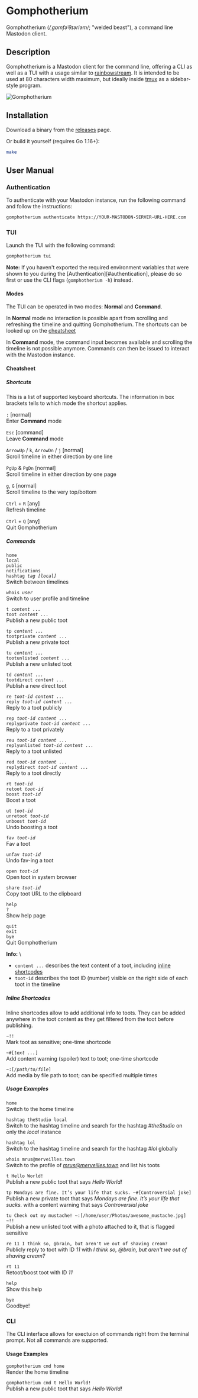 # Gomphotherium

Gomphotherium (*/ˌɡɒmfəˈθɪəriəm/*; "welded beast"), a command line Mastodon 
client.


## Description

Gomphotherium is a Mastodon client for the command line, offering a CLI as well
as a TUI with a usage similar to [rainbowstream](rainbowstream). It is intended
to be used at 80 characters width maximum, but ideally inside [tmux][tmux] as
a sidebar-style program.

![Gomphotherium](gomphotherium.jpg)

[rainbowstream]: https://github.com/orakaro/rainbowstream
[tmux]: https://github.com/tmux/tmux


## Installation

Download a binary from the [releases][releases] page.

Or build it yourself (requires Go 1.16+):

```bash
make
```

[releases]: https://github.com/mrusme/gomphotherium/releases


## User Manual


### Authentication

To authenticate with your Mastodon instance, run the following command and
follow the instructions:

```sh
gomphotherium authenticate https://YOUR-MASTODON-SERVER-URL-HERE.com
```


### TUI

Launch the TUI with the following command:

```sh
gomphotherium tui
```

**Note:** If you haven't exported the required environment variables that were
shown to you during the [Authentication][#authentication], please do so first
or use the CLI flags (`gomphotherium -h`) instead.


#### Modes

The TUI can be operated in two modes: **Normal** and **Command**.

In **Normal** mode no interaction is possible apart from scrolling and 
refreshing the timeline and quitting Gomphotherium. The shortcuts can be looked
up on the [cheatsheet](#cheatsheet)

In **Command** mode, the command input becomes available and scrolling the
timeline is not possible anymore. Commands can then be issued to interact with
the Mastodon instance.


#### Cheatsheet


##### Shortcuts

This is a list of supported keyboard shortcuts. The information in box brackets
tells to which mode the shortcut applies.

`:` [normal] \
Enter **Command** mode

`Esc` [command] \
Leave **Command** mode

`ArrowUp` / `k`, `ArrowDn` / `j` [normal] \
Scroll timeline in either direction by one line

`PgUp` & `PgDn` [normal] \
Scroll timeline in either direction by one page

`g`, `G` [normal] \
Scroll timeline to the very top/bottom

`Ctrl` + `R` [any] \
Refresh timeline

`Ctrl` + `Q` [any] \
Quit Gomphotherium


##### Commands

`home` \
`local` \
`public` \
`notifications` \
`hashtag`*` tag [local]`* \
Switch between timelines

`whois`*` user`* \
Switch to user profile and timeline

`t`*` content ...`* \
`toot`*` content ...`* \
Publish a new public toot

`tp`*` content ...`* \
`tootprivate`*` content ...`* \
Publish a new private toot

`tu`*` content ...`* \
`tootunlisted`*` content ...`* \
Publish a new unlisted toot

`td`*` content ...`* \
`tootdirect`*` content ...`* \
Publish a new direct toot

`re`*` toot-id content ...`* \
`reply`*` toot-id content ...`* \
Reply to a toot publicly

`rep`*` toot-id content ...`* \
`replyprivate`*` toot-id content ...`* \
Reply to a toot privately

`reu`*` toot-id content ...`* \
`replyunlisted`*` toot-id content ...`* \
Reply to a toot unlisted

`red`*` toot-id content ...`* \
`replydirect`*` toot-id content ...`* \
Reply to a toot directly

`rt`*` toot-id`* \
`retoot`*` toot-id`* \
`boost`*` toot-id`* \
Boost a toot

`ut`*` toot-id`* \
`unretoot`*` toot-id`* \
`unboost`*` toot-id`* \
Undo boosting a toot

`fav`*` toot-id`* \
Fav a toot

`unfav`*` toot-id`* \
Undo fav-ing a toot

`open`*` toot-id`* \
Open toot in system browser

`share`*` toot-id`* \
Copy toot URL to the clipboard

`help` \
`?` \
Show help page

`quit` \
`exit` \
`bye` \
Quit Gomphotherium

**Info:** \
- `content ...` describes the text content of a toot, including 
  [inline shortcodes](#inline-shortcodes)
- `toot-id` describes the toot ID (number) visible on the right side of each 
  toot in the timeline

##### Inline Shortcodes

Inline shortcodes allow to add additional info to toots. They can be added
anywhere in the toot content as they get filtered from the toot before
publishing.

`~!!` \
Mark toot as sensitive; one-time shortcode

`~#[`*`text ...`*`]` \
Add content warning (spoiler) text to toot; one-time shortcode

`~:[`*`/path/to/file`*`]` \
Add media by file path to toot; can be specified multiple times


##### Usage Examples

`home` \
Switch to the home timeline

`hashtag theStudio local` \
Switch to the hashtag timeline and search for the hashtag *#theStudio* on only
the *local* instance

`hashtag lol` \
Switch to the hashtag timeline and search for the hashtag *#lol* globally

`whois mrus@merveilles.town` \
Switch to the profile of *mrus@merveilles.town* and list his toots

`t Hello World!` \
Publish a new public toot that says *Hello World!*

`tp Mondays are fine. It’s your life that sucks. ~#[Controversial joke]` \
Publish a new private toot that says *Mondays are fine. It’s your life that 
sucks.* with a content warning that says *Controversial joke*

`tu Check out my mustache! ~:[/home/user/Photos/awesome_mustache.jpg] ~!!` \
Publish a new unlisted toot with a photo attached to it, that is flagged
sensitive

`re 11 I think so, @brain, but aren't we out of shaving cream?` \
Publicly reply to toot with ID *11* with *I think so, @brain, but aren't we out 
of shaving cream?*

`rt 11` \
Retoot/boost toot with ID *11*

`help` \
Show this help

`bye` \
Goodbye!


### CLI

The CLI interface allows for exectuion of commands right from the terminal
prompt. Not all commands are supported.


#### Usage Examples

`gomphotherium cmd home` \
Render the home timeline

`gomphotherium cmd t Hello World!` \
Publish a new public toot that says *Hello World!*
